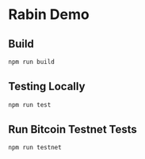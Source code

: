 # Rabin Demo

## Build

```sh
npm run build
```

## Testing Locally

```sh
npm run test
```

## Run Bitcoin Testnet Tests

```sh
npm run testnet
```
